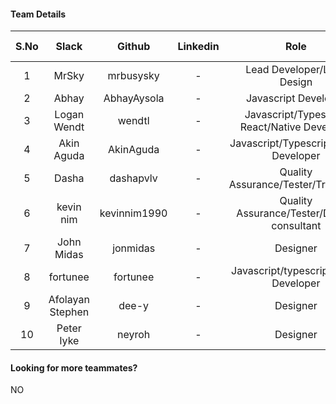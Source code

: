 #### Team Details
| S.No | Slack |   Github  | Linkedin |            Role            | Team Lead |                         Account Number                         |
|:----:|:-----:|:---------:|:--------:|:--------------------------:|-----------|:--------------------------------------------------------------:|
|  1  | MrSky | mrbusysky | - | Lead Developer/Lead Design | Yes |fe06754d2dbf23509e975809e9023b620509c1e6618472f16c9659f59e940337|
|  2  | Abhay | AbhayAysola | - | Javascript Developer | No |8928526805de48e4bf2ed2a9b4b839e6b2603018ecdfbf4cffdb2065e01a3ed1|
|  3  | Logan Wendt | wendtl | - | Javascript/Typescript React/Native Developer | No |cbc2ab2d700825c17ad8487ff9447b08ea5dc3bb0047eb7101c00c346dcbae01|
|  4  | Akin Aguda | AkinAguda | - | Javascript/Typescript React Developer | No |431f89d714dc2d748c899b14c725a52c2b5560c2b8e2bb2bb691f41a155c3a2e|
|  5  | Dasha | dashapvlv | - | Quality Assurance/Tester/Translator | No |468450a2e36024ac9167d6790bf51b05a2d320e44cfa1b77aa4bb05960dcb98a|
|  6  | kevin nim | kevinnim1990 | - | Quality Assurance/Tester/Design consultant | No |a603f51b8995cd41944fda06adc6f7a5f10cf08d5acfbae7ebf734c30ca8e64f|
|  7  | John Midas | jonmidas | - | Designer | No |f413b83ac4ff3de111b4844e3233b204548a43dd1a2b0131afe3def274fbdf22|
|  8  | fortunee | fortunee | - | Javascript/typescript React Developer | No |bd9ddcd6fb23c0df54b3fd9486546ed0e2529adae95342d7db0716bee32adfe0|
|  9  | Afolayan Stephen | dee-y | - | Designer | No |e8586057003858fa44a634690424f65ce70bbc0c4651b412378b3fffea61f680|
|  10  | Peter Iyke | neyroh | - | Designer | No |24b0277481f1d34056199e1db6d7e30799fd1ac9eb8d37c2328b125149f2d8a4|

#### Looking for more teammates?
NO
